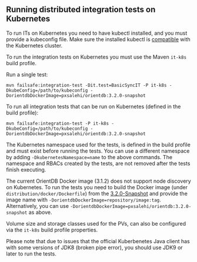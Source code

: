 ## Running distributed integration tests on Kubernetes

To run ITs on Kubernetes you need to have kubectl installed, and you must provide a kubeconfig file. Make sure the installed kubectl is [compatible](https://kubernetes.io/docs/setup/release/version-skew-policy/#kubectl) with the Kubernetes cluster.

To run the integration tests on Kubernetes you must use the Maven `it-k8s` build profile.

Run a single test:
```
mvn failsafe:integration-test -Dit.test=BasicSyncIT -P it-k8s -DkubeConfig=/path/to/kubeconfig -DorientdbDockerImage=pxsalehi/orientdb:3.2.0-snapshot
```

To run all integration tests that can be run on Kubernetes (defined in the build profile):
```
mvn failsafe:integration-test -P it-k8s -DkubeConfig=/path/to/kubeconfig -DorientdbDockerImage=pxsalehi/orientdb:3.2.0-snapshot
```

The Kubernetes namespace used for the tests, is defined in the build profile and must exist before running the tests. You can use a different namespace by adding `-DkubernetesNamespace=name` to the above commands. The namespace and RBACs created by the tests, are not removed after the tests finish executing.

The current OrientDB Docker image (3.1.2) does not support node discovery on Kubernetes. To run the tests you need to build the Docker image (under `distribution/docker/Dockerfile`) from the [3.2.0-Snapshot](https://oss.sonatype.org/content/repositories/snapshots/com/orientechnologies/orientdb-community/3.2.0-SNAPSHOT/) and provide the image name with `-DorientdbDockerImage=repository/image:tag`. Alternatively, you can use `-DorientdbDockerImage=pxsalehi/orientdb:3.2.0-snapshot` as above.

Volume size and storage classes used for the PVs, can also be configured via the `it-k8s` build profile properties.

Please note that due to issues that the official Kuberbenetes Java client has with some versions of JDK8 (broken pipe error), you should use JDK9 or later to run the tests. 